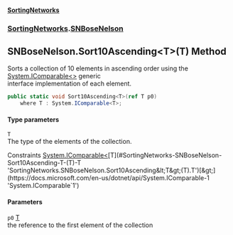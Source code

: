 #### [SortingNetworks](./index.md 'index')
### [SortingNetworks](./SortingNetworks.md 'SortingNetworks').[SNBoseNelson](./SortingNetworks-SNBoseNelson.md 'SortingNetworks.SNBoseNelson')
## SNBoseNelson.Sort10Ascending&lt;T&gt;(T) Method
Sorts a collection of 10 elements in ascending order using the [System.IComparable&lt;&gt;](https://docs.microsoft.com/en-us/dotnet/api/System.IComparable-1 'System.IComparable`1') generic  
interface implementation of each element.  
```csharp
public static void Sort10Ascending<T>(ref T p0)
    where T : System.IComparable<T>;
```
#### Type parameters
<a name='SortingNetworks-SNBoseNelson-Sort10Ascending-T-(T)-T'></a>
`T`  
The type of the elements of the collection.  

Constraints [System.IComparable&lt;](https://docs.microsoft.com/en-us/dotnet/api/System.IComparable-1 'System.IComparable`1')[T](#SortingNetworks-SNBoseNelson-Sort10Ascending-T-(T)-T 'SortingNetworks.SNBoseNelson.Sort10Ascending&lt;T&gt;(T).T')[&gt;](https://docs.microsoft.com/en-us/dotnet/api/System.IComparable-1 'System.IComparable`1')  
  
#### Parameters
<a name='SortingNetworks-SNBoseNelson-Sort10Ascending-T-(T)-p0'></a>
`p0` [T](#SortingNetworks-SNBoseNelson-Sort10Ascending-T-(T)-T 'SortingNetworks.SNBoseNelson.Sort10Ascending&lt;T&gt;(T).T')  
the reference to the first element of the collection  
  
